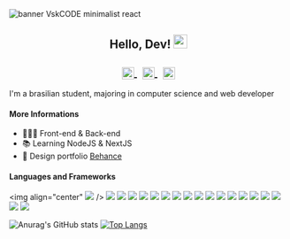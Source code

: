 <img src="https://github.com/CodeVsk/CodeVsk/blob/main/vsk-banner.png?raw=true" alt="banner VskCODE minimalist react">

<h2 align="center">Hello, Dev! <img src="https://media.giphy.com/media/hvRJCLFzcasrR4ia7z/giphy.gif" width="25px"/><br><br>
<a href="zimaplay1@gmail.com" align="center">
  <img align="center" alt="Email me." width="22px" src="https://cdn.jsdelivr.net/gh/edent/SuperTinyIcons/images/svg/email.svg" />
</a>&nbsp;
<a href="https://t.me/codevsk" align="center">
  <img align="center" alt="Contact me via Telegram." width="22px" src="https://cdn.jsdelivr.net/gh/edent/SuperTinyIcons/images/svg/telegram.svg" />
</a>&nbsp;
<a href="https://twitter.com/vsmenork" align="center">
  <img align="center" alt="CodeVsk on Twitter" width="22px" src="https://cdn.jsdelivr.net/gh/edent/SuperTinyIcons/images/svg/twitter.svg" />
</a>
</h2>

I'm a brasilian student, majoring in computer science and web developer

#### More Informations

- 👨🏻‍💻 Front-end & Back-end
- 📚 Learning NodeJS & NextJS
- 📂 Design portfolio <a href="https://www.behance.net/viniciusvieira34">Behance<a/>


#### Languages and Frameworks

<img align="center"
![](https://img.shields.io/badge/Editor-VSCode-informational?style=flat&logo=visualstudiocode&logoColor=white&color=2bbc8a) />
![](https://img.shields.io/badge/Code-Html-informational?style=flat&logo=html5&logoColor=white&color=2bbc8a)
![](https://img.shields.io/badge/Code-Css-informational?style=flat&logo=css3&logoColor=white&color=2bbc8a)
![](https://img.shields.io/badge/Code-Javascript-informational?style=flat&logo=javascript&logoColor=white&color=2bbc8a)
![](https://img.shields.io/badge/Code-NodeJS-informational?style=flat&logo=nodedotjs&logoColor=white&color=2bbc8a)
![](https://img.shields.io/badge/Code-Python-informational?style=flat&logo=python&logoColor=white&color=2bbc8a)
![](https://img.shields.io/badge/Code-Java-informational?style=flat&logo=java&logoColor=white&color=2bbc8a)
![](https://img.shields.io/badge/Code-C-informational?style=flat&logo=c&logoColor=white&color=2bbc8a)
![](https://img.shields.io/badge/Code-ReactJS-informational?style=flat&logo=react&logoColor=white&color=2bbc8a)
![](https://img.shields.io/badge/Code-NextJS-informational?style=flat&logo=nextdotjs&logoColor=white&color=2bbc8a)
![](https://img.shields.io/badge/Tools-Docker-informational?style=flat&logo=docker&logoColor=white&color=2bbc8a)
![](https://img.shields.io/badge/Database-MySQL-informational?style=flat&logo=mysql&logoColor=white&color=2bbc8a)
![](https://img.shields.io/badge/Database-MongoDB-informational?style=flat&logo=mongodb&logoColor=white&color=2bbc8a)
![](https://img.shields.io/badge/Database-PostgreSQL-informational?style=flat&logo=postgresql&logoColor=white&color=2bbc8a)
![](https://img.shields.io/badge/Cms-Ghost-informational?style=flat&logo=ghost&logoColor=white&color=2bbc8a)
![](https://img.shields.io/badge/Cms-Wordpress-informational?style=flat&logo=wordpress&logoColor=white&color=2bbc8a)
![](https://img.shields.io/badge/Design-Photoshop-informational?style=flat&logo=adobephotoshop&logoColor=white&color=2bbc8a)
![](https://img.shields.io/badge/Design-Figma-informational?style=flat&logo=figma&logoColor=white&color=2bbc8a)
![](https://img.shields.io/badge/Design-Canva-informational?style=flat&logo=canva&logoColor=white&color=2bbc8a)    
  
![Anurag's GitHub stats](https://github-readme-stats.vercel.app/api?username=codevsk&theme=dracula&show_icons=false&hide_border=true&hide=issues,contribs) [![Top Langs](https://github-readme-stats.vercel.app/api/top-langs/?username=codevsk&layout=compact&theme=dracula&hide_border=true)](https://github.com/anuraghazra/github-readme-stats)

